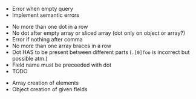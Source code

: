 - Error when empty query
- Implement semantic errors
* No more than one dot in a row
* No dot after empty array or sliced array (dot only on object or array?)
* Error if nothing after comma
* No more than one array braces in a row
* Dot HAS to be present between different parts (`.[0]foo` is incorrect but possible atm.)
* Field name must be preceeded with dot
* TODO
- Array creation of elements
- Object creation of given fields

